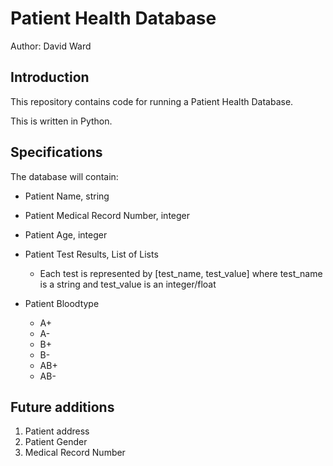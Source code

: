 # Patient Health Database

Author:  David Ward

## Introduction
This repository contains code for running a Patient Health Database.

This is written in Python.

## Specifications
The database will contain:
* Patient Name, string
* Patient Medical Record Number, integer
* Patient Age, integer
* Patient Test Results, List of Lists
  - Each test is represented by [test_name, test_value]
    where test_name is a string and test_value is an integer/float



* Patient Bloodtype
  - A+
  - A-
  - B+
  - B-
  - AB+
  - AB-

## Future additions
1. Patient address
1. Patient Gender
1. Medical Record Number
